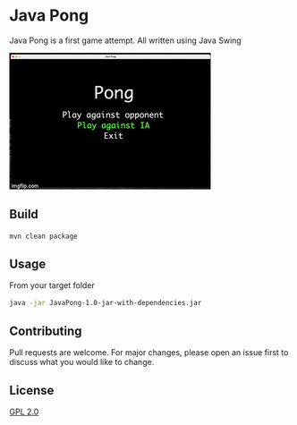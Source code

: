 # Java Pong

Java Pong is a first game attempt. All written using Java Swing

![JavaPong](images/pong.gif)

## Build

```bash
mvn clean package
```

## Usage

From your target folder
```bash
java -jar JavaPong-1.0-jar-with-dependencies.jar
```

## Contributing
Pull requests are welcome. For major changes, please open an issue first to discuss what you would like to change.

## License
[GPL 2.0](https://choosealicense.com/licenses/gpl-2.0/)
